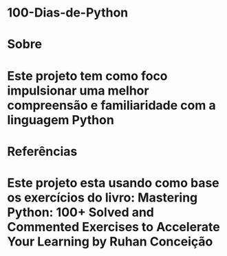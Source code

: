 # 100-Dias-de-Python

<h1/>Sobre <h1/>
Este projeto tem como foco  impulsionar uma melhor compreensão e familiaridade com a linguagem Python

<h1/>Referências<h1/>
Este projeto esta usando como base os exercícios do livro:
Mastering Python: 100+ Solved and Commented Exercises to Accelerate Your Learning by Ruhan Conceição
